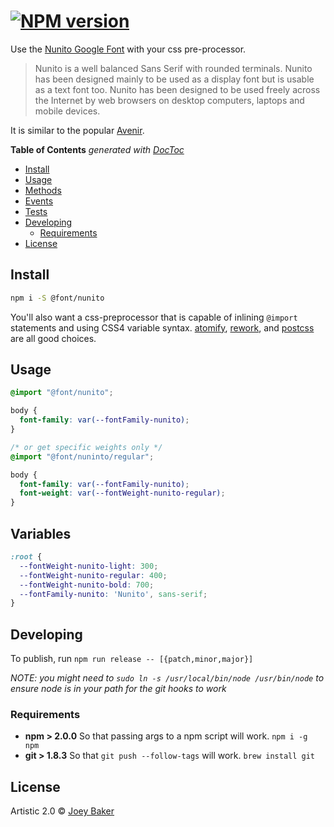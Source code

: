 #  [![NPM version][npm-image]][npm-url]

Use the [Nunito Google Font](https://www.google.com/fonts/specimen/Nunito#charset) with your css pre-processor.

> Nunito is a well balanced Sans Serif with rounded terminals. Nunito has been designed mainly to be used as a display font but is usable as a text font too. Nunito has been designed to be used freely across the Internet by web browsers on desktop computers, laptops and mobile devices.

It is similar to the popular [Avenir](http://www.fonts.com/font/linotype/avenir).

<!-- START doctoc generated TOC please keep comment here to allow auto update -->
<!-- DON'T EDIT THIS SECTION, INSTEAD RE-RUN doctoc TO UPDATE -->
**Table of Contents**  *generated with [DocToc](http://doctoc.herokuapp.com/)*

- [Install](#install)
- [Usage](#usage)
- [Methods](#methods)
- [Events](#events)
- [Tests](#tests)
- [Developing](#developing)
  - [Requirements](#requirements)
- [License](#license)

<!-- END doctoc generated TOC please keep comment here to allow auto update -->

## Install

```sh
npm i -S @font/nunito
```

You'll also want a css-preprocessor that is capable of inlining `@import` statements and using CSS4 variable syntax. [atomify](htttp://github.com/atomify), [rework](https://github.com/reworkcss/rework), and [postcss](https://github.com/postcss/postcss) are all good choices.

## Usage

```css
@import "@font/nunito";

body {
  font-family: var(--fontFamily-nunito);
}

/* or get specific weights only */
@import "@font/nuninto/regular";

body {
  font-family: var(--fontFamily-nunito);
  font-weight: var(--fontWeight-nunito-regular);
}
```

## Variables
```css
:root {
  --fontWeight-nunito-light: 300;
  --fontWeight-nunito-regular: 400;
  --fontWeight-nunito-bold: 700;
  --fontFamily-nunito: 'Nunito', sans-serif;
}
```

## Developing
To publish, run `npm run release -- [{patch,minor,major}]`

_NOTE: you might need to `sudo ln -s /usr/local/bin/node /usr/bin/node` to ensure node is in your path for the git hooks to work_

### Requirements
* **npm > 2.0.0** So that passing args to a npm script will work. `npm i -g npm`
* **git > 1.8.3** So that `git push --follow-tags` will work. `brew install git`

## License

Artistic 2.0 © [Joey Baker](https://byjoeybaker.com)


[npm-url]: https://npmjs.org/package/@font/nunito
[npm-image]: https://badge.fury.io/js/@font/nunito.svg
[travis-url]: https://travis-ci.org/joeybaker/@font/nunito
[travis-image]: https://travis-ci.org/joeybaker/@font/nunito.svg?branch=master
[daviddm-url]: https://david-dm.org/joeybaker/@font/nunito.svg?theme=shields.io
[daviddm-image]: https://david-dm.org/joeybaker/@font/nunito
